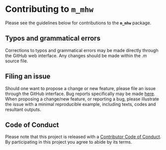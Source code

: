 Contributing to **`m_mhw`**
==================================================================

Please see the guidelines below for contributions to the **`m_mhw`** package.

Typos and grammatical errors
----------------

Corrections to typos and grammatical errors may be made directly through the GitHub web interface. Any changes should be made within the .m source file.

Filing an issue
----------------

Should one want to propose a change or new feature, please file an issue through the GitHub interface. Bug reports specifically may be made [here](https://github.com/ZijieZhao/see/issues). When proposing a change/new feature, or reporting a bug, please illustrate the issue with a minimal reproducible example, including texts, codes and resultant outputs.

Code of Conduct
----------------

Please note that this project is released with a [Contributor Code of Conduct](https://github.com/ZijieZhaoMMHW/m_mhw1.0/blob/master/docs/Code_of_Conduct.md). By participating in this project you agree to abide by its terms.



